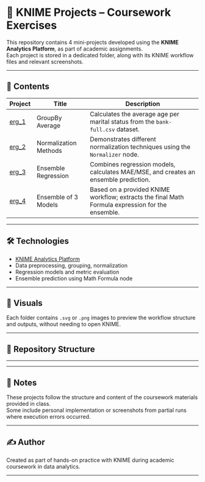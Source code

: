 # 🧪 KNIME Projects – Coursework Exercises

This repository contains 4 mini-projects developed using the **KNIME Analytics Platform**, as part of academic assignments.  
Each project is stored in a dedicated folder, along with its KNIME workflow files and relevant screenshots.

---

## 📂 Contents

| Project | Title | Description |
|--------|-------|-------------|
| [erg_1](./erg_1/) | GroupBy Average | Calculates the average age per marital status from the `bank-full.csv` dataset. |
| [erg_2](./erg_2/) | Normalization Methods | Demonstrates different normalization techniques using the `Normalizer` node. |
| [erg_3](./erg_3/) | Ensemble Regression | Combines regression models, calculates MAE/MSE, and creates an ensemble prediction. |
| [erg_4](./erg_4/) | Ensemble of 3 Models | Based on a provided KNIME workflow; extracts the final Math Formula expression for the ensemble. |

---

## 🛠 Technologies

- [KNIME Analytics Platform](https://www.knime.com/)
- Data preprocessing, grouping, normalization
- Regression models and metric evaluation
- Ensemble prediction using Math Formula node

---

## 📸 Visuals

Each folder contains `.svg` or `.png` images to preview the workflow structure and outputs, without needing to open KNIME.

---

## 📁 Repository Structure

---------------------------------------------------------------

---

## 📌 Notes

These projects follow the structure and content of the coursework materials provided in class.  
Some include personal implementation or screenshots from partial runs where execution errors occurred.

---

## ✍️ Author

Created as part of hands-on practice with KNIME during academic coursework in data analytics.

****
